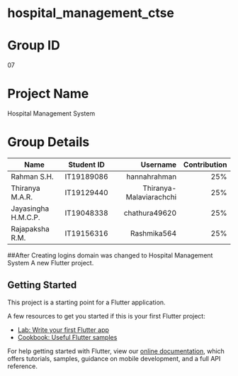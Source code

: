 # hospital_management_ctse

# Group ID
07

# Project Name
Hospital Management System 

# Group Details 

| Name                | Student ID    | Username                    |Contribution
| --------------------|:-------------:| ---------------------------:|---------------------------:
| Rahman S.H.         | IT19189086    | hannahrahman                |25%
| Thiranya M.A.R.     | IT19129440    | Thiranya-Malaviarachchi     |25%
| Jayasingha H.M.C.P. | IT19048338    | chathura49620               |25%
| Rajapaksha R.M.     | IT19156316    | Rashmika564                 |25%
##After Creating logins domain was changed to Hospital Management System
A new Flutter project.

## Getting Started




This project is a starting point for a Flutter application.

A few resources to get you started if this is your first Flutter project:

- [Lab: Write your first Flutter app](https://flutter.dev/docs/get-started/codelab)
- [Cookbook: Useful Flutter samples](https://flutter.dev/docs/cookbook)

For help getting started with Flutter, view our
[online documentation](https://flutter.dev/docs), which offers tutorials,
samples, guidance on mobile development, and a full API reference.

